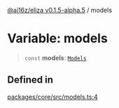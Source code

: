 [@ai16z/eliza v0.1.5-alpha.5](../index.md) / models

# Variable: models

> `const` **models**: [`Models`](../type-aliases/Models.md)

## Defined in

[packages/core/src/models.ts:4](https://github.com/AIFlowML/eliza_aiflow/blob/main/packages/core/src/models.ts#L4)
